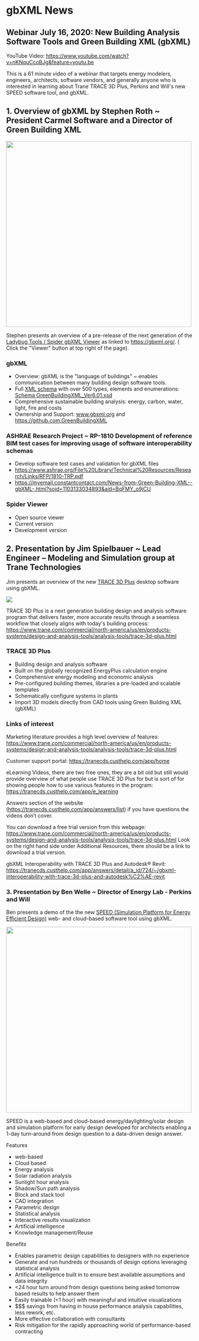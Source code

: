 # gbXML News

## Webinar July 16, 2020: New Building Analysis Software Tools and Green Building XML (gbXML)



YouTube Video: https://www.youtube.com/watch?v=nKNquCcoBJg&feature=youtu.be

This is a 61 minute video of a webinar that targets energy modelers, engineers, architects, software vendors, and generally anyone who is interested in learning about Trane TRACE 3D Plus, Perkins and Will's new SPEED software tool, and gbXML.

## 1. Overview of gbXML by Stephen Roth ~ President Carmel Software and a Director of Green Building XML

[<img src=./journal/07/gbxml-2020-07-12.png width=500 >]( https://www.ladybug.tools/spider-2020/spider-gbxml-viewer/ )

Stephen presents an overview of a pre-release of the next generation of the [Ladybug Tools / Spider gbXML Viewer]( https://www.ladybug.tools/spider-2020/spider-gbxml-viewer/ ) as linked to https://gbxml.org/. ( Click the "Viewer" button at top right of the page).

### gbXML

* Overview: gbXML is the "language of buildings" ~ enables communication between many building design software tools.
* Full [XML schema]( https://en.wikipedia.org/wiki/XML_schema ) with over 500 types, elements and enumerations: [Schema GreenBuildingXML_Ver6.01.xsd]( https://gbxml.org/schema_doc/6.01/GreenBuildingXML_Ver6.01.html) 
* Comprehensive sustainable building analysis: energy, carbon, water, light, fire and costs
* Ownership and Support: www.gbxml.org and https://github.com.GreenBuildingXML


### ASHRAE Research Project ~ RP-1810 Development of reference BIM test cases for improving usage of software interoperability schemas

* Develop software test cases and validation for gbXML files
* https://www.ashrae.org/File%20Library/Technical%20Resources/Research/Links/RFP/1810-TRP.pdf
* https://myemail.constantcontact.com/News-from-Green-Building-XML--gbXML-.html?soid=1103133034893&aid=BqFMY_o9jCU

### Spider Viewer

* Open source viewer
* Current version
* Development version



## 2. Presentation by Jim Spielbauer ~ Lead Engineer – Modeling and Simulation group at Trane Technologies

Jim presents an overview of the new [TRACE 3D Plus]( https://www.trane.com/commercial/north-america/us/en/products-systems/design-and-analysis-tools/analysis-tools/trace-3d-plus.html ) desktop software using gbXML. 

![]( ./journal/07/TRACE3DPlus-renewables.png )

TRACE 3D Plus is a next generation building design and analysis software program that delivers faster, more accurate results through a seamless workflow that closely aligns with today's building process: https://www.trane.com/commercial/north-america/us/en/products-systems/design-and-analysis-tools/analysis-tools/trace-3d-plus.html


### TRACE 3D Plus

* Building design and analysis software
* Built on the globally recognized EnergyPlus calculation engine
* Comprehensive energy modeling and economic analysis
* Pre-configured building themes, libraries a pre-loaded and scalable templates
* Schematically configure systems in plants
* Import 3D models directly from CAD tools using Green Building XML (gbXML)

### Links of interest

Marketing literature provides a high level overview of features: https://www.trane.com/commercial/north-america/us/en/products-systems/design-and-analysis-tools/analysis-tools/trace-3d-plus.html

Customer support portal: https://tranecds.custhelp.com/app/home

eLearning Videos, there are two free ones, they are a bit old but still would provide overview of what people use TRACE 3D Plus for but is sort of for showing people how to use various features in the program: https://tranecds.custhelp.com/app/e_learning

Answers section of the website (https://tranecds.custhelp.com/app/answers/list) if you have questions the videos don’t cover.

You can download a free trial version from this webpage: https://www.trane.com/commercial/north-america/us/en/products-systems/design-and-analysis-tools/analysis-tools/trace-3d-plus.html Look on the right hand side under Additional Resources, there should be a link to download a trial version. 

gbXML Interoperability with TRACE 3D Plus and Autodesk® Revit: https://tranecds.custhelp.com/app/answers/detail/a_id/724/~/gbxml-interoperability-with-trace-3d-plus-and-autodesk%C2%AE-revit



### 3. Presentation by Ben Welle ~ Director of Energy Lab - Perkins and Will 

Ben presents a demo of the the new [SPEED (Simulation Platform for Energy Efficient Design)]( https://speed.perkinswill.com/ ) web- and cloud-based software tool using gbXML. 


[<img src=./journal/07/speed-2020-07-12.png width=500 >]( https://vimeo.com/417768377 )

SPEED is a web-based and cloud-based energy/daylighting/solar design and simulation platform for early design developed for architects enabling a 1-day turn-around from design question to a data-driven design answer.

Features

* web-based
* Cloud based 
* Energy analysis
* Solar radiation analysis
* Sunlight hour analysis
* Shadow/Sun path analysis
* Block and stack tool
* CAD integration
* Parametric design
* Statistical analysis
* Interactive results visualization
* Artificial intelligence
* Knowledge management/Reuse

Benefits

* Enables parametric design capabilities to designers with no experience
* Generate and run hundreds or thousands of design options leveraging statistical analysis
* Artificial intelligence built in to ensure best available assumptions and data integrity
* <24 hour turn around from design questions being asked tomorrow based results to help answer them
* Easily trainable (<1 hour) with meaningful and intuitive visualizations
* $$$ savings from having in house performance analysis capabilities, less rework, etc.
* More effective collaboration with consultants
* Risk mitigation for the rapidly approaching world of performance-based contracting


